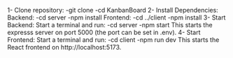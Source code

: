 1- Clone repository:
    -git clone <your-repo-url>
    -cd KanbanBoard
2- Install Dependencies:
    Backend:
        -cd server
        -npm install
    Frontend:
        -cd ../client
        -npm install
3- Start Backend:
    Start a terminal and run:
        -cd server
        -npm start
    This starts the expresss server on port 5000 (the port can be set in .env).
4- Start Frontend:
    Start a terminal and run:
        -cd client
        -npm run dev
    This starts the React frontend on http://localhost:5173.
